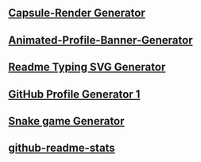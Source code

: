 ## [Capsule-Render Generator](https://github.com/kyechan99/capsule-render?tab=readme-ov-file#color)
## [Animated-Profile-Banner-Generator](https://github.com/Saviru/Animated-Profile-Banner-Generator)
## [Readme Typing SVG Generator](https://github.com/DenverCoder1/readme-typing-svg)
## [GitHub Profile Generator 1](https://www.github-profile-generator.in/)
## [Snake game Generator](https://github.com/Platane/snk?tab=readme-ov-file)
## [github-readme-stats](https://github.com/anuraghazra/github-readme-stats?tab=readme-ov-file#all-demos)
